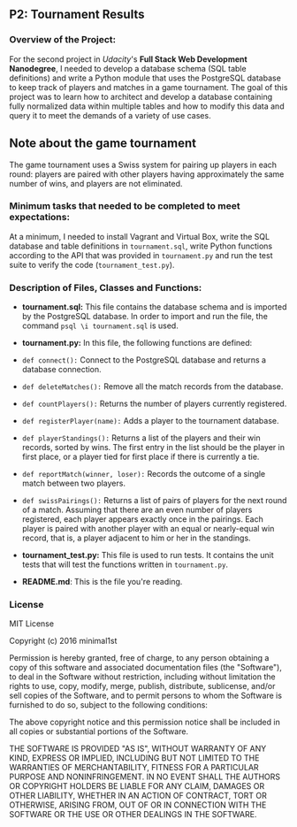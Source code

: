 ## P2: Tournament Results

### Overview of the Project:

For the second project in _Udacity_'s **Full Stack Web Development Nanodegree**, I needed to develop a database schema (SQL table definitions) and write a Python module that uses the PostgreSQL database to keep track of players and matches in a game tournament. The goal of this project was to learn how to architect and develop a database containing fully normalized data within multiple tables and how to modify this data and query it to meet the demands of a variety of use cases.

## Note about the game tournament

The game tournament uses a Swiss system for pairing up players in each round: players are paired with other players having approximately the same number of wins, and players are not eliminated.

### Minimum tasks that needed to be completed to meet expectations:

At a minimum, I needed to install Vagrant and Virtual Box, write the SQL database and table definitions in  `tournament.sql`, write Python functions according to the API that was provided in `tournament.py` and run the test suite to verify the code (`tournament_test.py`).

### Description of Files, Classes and Functions:

* **tournament.sql:** This file contains the database schema and is imported by the PostgreSQL database. In order to import and run the file, the command `psql \i tournament.sql` is used.

* **tournament.py:** In this file, the following functions are defined:

 * `def connect():` Connect to the PostgreSQL database and returns a database connection.

 * `def deleteMatches():` Remove all the match records from the database.

 * `def countPlayers():` Returns the number of players currently registered.

 * `def registerPlayer(name):` Adds a player to the tournament database.

 * `def playerStandings():` Returns a list of the players and their win records, sorted by wins. The first entry in the list should be the player in first place, or a player tied for first place if there is currently a tie.

 * `def reportMatch(winner, loser):` Records the outcome of a single match between two players.
 
 * `def swissPairings():` Returns a list of pairs of players for the next round of a match. Assuming that there are an even number of players registered, each player appears exactly once in the pairings.  Each player is paired with another player with an equal or nearly-equal win record, that is, a player adjacent to him or her in the standings.

* **tournament_test.py:** This file is used to run tests. It contains the unit tests that will test the functions written in `tournament.py`.

* **README.md**: This is the file you're reading.

### License 

MIT License

Copyright (c) 2016 minimal1st

Permission is hereby granted, free of charge, to any person obtaining a copy of this software and associated documentation files (the "Software"), to deal in the Software without restriction, including without limitation the rights to use, copy, modify, merge, publish, distribute, sublicense, and/or sell copies of the Software, and to permit persons to whom the Software is furnished to do so, subject to the following conditions:

The above copyright notice and this permission notice shall be included in all copies or substantial portions of the Software.

THE SOFTWARE IS PROVIDED "AS IS", WITHOUT WARRANTY OF ANY KIND, EXPRESS OR IMPLIED, INCLUDING BUT NOT LIMITED TO THE WARRANTIES OF MERCHANTABILITY, FITNESS FOR A PARTICULAR PURPOSE AND NONINFRINGEMENT. IN NO EVENT SHALL THE AUTHORS OR COPYRIGHT HOLDERS BE LIABLE FOR ANY CLAIM, DAMAGES OR OTHER LIABILITY, WHETHER IN AN ACTION OF CONTRACT, TORT OR OTHERWISE, ARISING FROM, OUT OF OR IN CONNECTION WITH THE SOFTWARE OR THE USE OR OTHER DEALINGS IN THE SOFTWARE.
